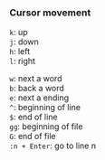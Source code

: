 ### Cursor movement
`k`: up  
`j`: down  
`h`: left  
`l`: right  

`w`: next a word  
`b`: back a word  
`e`: next a ending  
`^`: beginning of line  
`$`: end of line  
`gg`: beginning of file  
`G`: end of file  
`:n + Enter`: go to  line n  